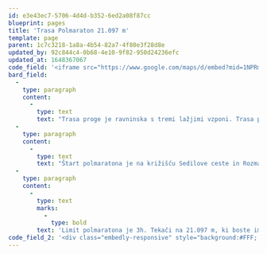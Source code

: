 ```yaml
---
id: e3e43ec7-5706-4d4d-b352-6ed2a08f87cc
blueprint: pages
title: 'Trasa Polmaraton 21.097 m'
template: page
parent: 1c7c3218-1a8a-4b54-82a7-4f80e3f28d8e
updated_by: 92c844c4-0b68-4e10-9f82-950d24236efc
updated_at: 1648367067
code_field: '<iframe src="https://www.google.com/maps/d/embed?mid=1NPRmny3lAFGJyqLr-wCMu64p26hNYr8t&ehbc=2E312F" width="100%" height="500"></iframe>'
bard_field:
  -
    type: paragraph
    content:
      -
        type: text
        text: "Trasa proge je ravninska s tremi lažjimi vzponi. Trasa poteka po trdi asfaltni podlagi z dvema vmesnima utrjenim makadamskim odsekoma v dolžini 0,9km med in 1,1km med 11,5km in 12,6km ter 15,6km in 16,7km. Prvi del trase je hiter, saj so ceste ravne in široke. Prvih 6,5km se teče skupaj s tekači na, ki tečejo \_6,5km ter 10km tek. Drugi del pa je malenkost bolj razgiban, a veliko lepši saj proga poteka bo reki Krki in prečka nekaj najlepših tekaških mest v Novomeški okolici.\_\_\_"
  -
    type: paragraph
    content:
      -
        type: text
        text: "Štart polmaratona je na križišču Sedilove ceste in Rozmanove ulice pred Zavarovalnico Sava.. Štarta se v smeri proti Šmihelskem mostu. Po cca 200m se zavije desno na Ljubljansko cesto, do Bršljina, kjer se na križišču pri trgovskem centru Hedera zavije na Kočevarjevo ulico, mimo Merkurjevega centra in nadaljuje do križišča pri osnovni šoli Bršljin, kjer se zavije levo mimo policije nazaj na Ljubljansko cesto. Po Ljubljanski cesti proga nadaljuje do krožišča Situla, kjer zavije na Andrijaničevo cesto do krožišča pri tabletki in naprej do križišča pri tovarni zdravil Krka, kjer proga zavije nazaj na Seidlovo cesto. Trasa teka poteka do štartno-ciljnega prostora na Seidlovi cesti, kjer je cilj rekreativnega teka (zavijejo desno v Kettejev drevoredj proti Športni dovrani). Polmaratonska proga pa poteka naprej skozi Šmihelski most in desno na Topliško cesto do Srebrnič in naprej do vasi Volavč v občini Straža. Tam trasa zavije desno na leseni most do vasi Loke, kjer trasa v vasi Loke zavije levo na makadamsko pot do Sel pri Straži. Na križišču v Selah pri Straži proga zavije desno in po cca 150m trasa zavije desno na lokalno cesto Straža - Zalog. Po tej cesti proga nadaljuje skozi Zalog do Češče vasi, kjer pri BTC-ju zavije desno v Češčo vas. V vasi Češča vas zavije proga desno do makadamske poti, ki vodi do Grobelj, tam pa zopet po asfaltni cesti do Lastovč, oziroma Cegelnice, kjer zavije na Povhovo ulico in nadaljuje mimo tovarne Ursa do Straške ceste. Na Straški cesti proga zavije desno in po približno\_\_sto petdeset metrih zopet desno na cesto v Bršljin mimo okrepčevalnice Gedžo proti Ljubljanski cesti, kjer proga prečka železniški prehod.\_Tam proga nadaljuje po Ljubljanski cesti naravnost proti centru mesta. Na križišču s Seidlovo cesto zavije levo, in po cca 200m sledi cilj na Seidlovi cesti (isto mesto, kjer je Štart).\_"
  -
    type: paragraph
    content:
      -
        type: text
        marks:
          -
            type: bold
        text: 'Limit polmaratona je 3h. Tekači na 21.097 m, ki boste imeli na vmesnem času na 6,5 km slabši čas od 50 min bruto, boste preusmerjeni na progo 10 km teka.'
code_field_2: '<div class="embedly-responsive" style="background:#FFF; position: relative;padding-bottom: 78.2227%;height: 0;overflow: hidden;"><iframe class="embedly-embed" frameborder="0" scrolling="no" allowfullscreen src="https://cdn.embedly.com/widgets/media.html?src=https://www.relive.cc/view/vmqX1D4eVLv/widget?r=embed-site&url=https://www.relive.cc/view/vmqX1D4eVLv?r=embed-site&image=https://www.relive.cc/view/vmqX1D4eVLv/png?x-ref=embed-site&key=f1631a41cb254ca5b035dc5747a5bd75&type=text/html&schema=relive" width="1024" height="801" style="position: absolute;top: 0;left: 0;width: 100%;height: 100%;"></iframe></div>'
---
```

